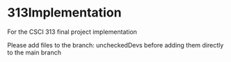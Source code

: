 # 313Implementation
For the CSCI 313 final project implementation

Please add files to the branch: uncheckedDevs before adding them directly to the main branch

